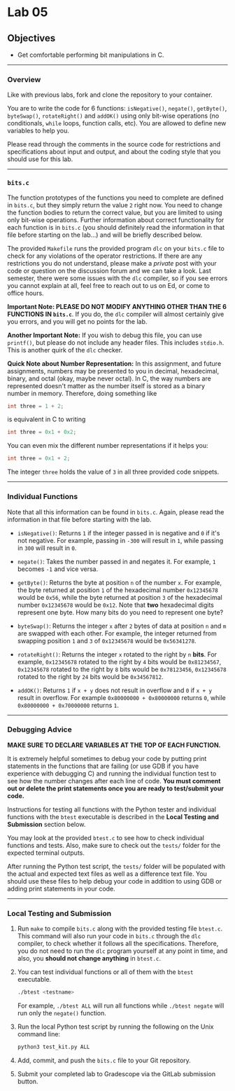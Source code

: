 # Lab 05

## Objectives

- Get comfortable performing bit manipulations in C.

---

### Overview

Like with previous labs, fork and clone the repository to your container.

You are to write the code for 6 functions: `isNegative()`, `negate()`,
`getByte()`, `byteSwap()`, `rotateRight()` and `addOK()` using only bit-wise
operations (no conditionals, `while` loops, function calls, etc). You are
allowed to define new variables to help you.

Please read through the comments in the source code for restrictions and
specifications about input and output, and about the coding style that you
should use for this lab.

---

### `bits.c`

The function prototypes of the functions you need to complete are defined in
`bits.c`, but they simply return the value `2` right now. You need to change the
function bodies to return the correct value, but you are limited to using only
bit-wise operations. Further information about correct functionality for each
function is in `bits.c` (you should definitely read the information in that file
before starting on the lab...) and will be briefly described below.

The provided `Makefile` runs the provided program `dlc` on your `bits.c` file to
check for any violations of the operator restrictions. If there are any
restrictions you do not understand, please make a *private* post with your code
or question on the discussion forum and we can take a look. Last semester, there
were some issues with the `dlc` compiler, so if you see errors you cannot
explain at all, feel free to reach out to us on Ed, or come to office hours.

**Important Note: PLEASE DO NOT MODIFY ANYTHING OTHER THAN THE 6 FUNCTIONS IN
`bits.c`**. If you do, the `dlc` compiler will almost certainly give you errors,
and you will get no points for the lab.

**Another Important Note:** If you wish to debug this file, you can use
`printf()`, but please do not include any header files. This includes `stdio.h`.
This is another quirk of the `dlc` checker.

**Quick Note about Number Representation:** In this assignment, and future
assignments, numbers may be presented to you in decimal, hexadecimal, binary,
and octal (okay, maybe never octal). In C, the way numbers are represented
doesn't matter as the number itself is stored as a binary number in memory.
Therefore, doing something like 

```c
int three = 1 + 2;
```

is equivalent in C to writing

```c
int three = 0x1 + 0x2;
```

You can even mix the different number representations if it helps you:

```c
int three = 0x1 + 2;
```

The integer `three` holds the value of `3` in all three provided code snippets.

---

### Individual Functions

Note that all this information can be found in `bits.c`. Again, please read the
information in that file before starting with the lab.

* `isNegative()`: Returns `1` if the integer passed in is negative and `0` if
  it's not negative. For example, passing in `-300` will result in `1`, while
  passing in `300` will result in `0`.

* `negate()`: Takes the number passed in and negates it. For example, `1`
  becomes `-1` and vice versa.

* `getByte()`: Returns the byte at position `n` of the number `x`. For example,
  the byte returned at position `1` of the hexadecimal number `0x12345678` would
  be `0x56`, while the byte returned at position `3` of the hexadecimal number
  `0x12345678` would be `0x12`. Note that **two** hexadecimal digits represent
  one byte. How many bits do you need to represent one byte?

* `byteSwap()`: Returns the integer `x` after `2` bytes of data at position `n`
  and `m` are swapped with each other. For example, the integer returned from
  swapping position `1` and `3` of `0x12345678` would be `0x56341278`.

* `rotateRight()`: Returns the integer `x` rotated to the right by `n` **bits**.
  For example, `0x12345678` rotated to the right by `4` bits would be
  `0x81234567`, `0x12345678` rotated to the right by `8` bits would be
  `0x78123456`, `0x12345678` rotated to the right by `24` bits would be
  `0x34567812`.

* `addOK()`: Returns `1` if `x + y` does not result in overflow and `0` if `x +
  y` result in overflow. For example `0x80000000 + 0x80000000` returns `0`,
  while `0x80000000 + 0x70000000` returns `1`.

---

### Debugging Advice

**MAKE SURE TO DECLARE VARIABLES AT THE TOP OF EACH FUNCTION.**

It is extremely helpful sometimes to debug your code by putting print statements
in the functions that are failing (or use GDB if you have experience with
debugging C) and running the individual function test to see how the number
changes after each line of code. **You must comment out or delete the print
statements once you are ready to test/submit your code.**

Instructions for testing all functions with the Python tester and individual
functions with the `btest` executable is described in the **Local Testing and
Submission** section below.

You may look at the provided `btest.c` to see how to check individual functions
and tests. Also, make sure to check out the `tests/` folder for the expected
terminal outputs.

After running the Python test script, the `tests/` folder will be populated with
the actual and expected text files as well as a difference text file. You should
use these files to help debug your code in addition to using GDB or adding print
statements in your code.

---

### Local Testing and Submission

1. Run `make` to compile `bits.c` along with the provided testing file
   `btest.c`. This command will also run your code in `bits.c` through the `dlc`
   compiler, to check whether it follows all the specifications. Therefore, you
   do not need to run the `dlc` program yourself at any point in time, and also,
     you **should not change anything** in `btest.c`.

2. You can test individual functions or all of them with the `btest` executable.
   ```bash
   ./btest <testname>
   ```
   For example, `./btest ALL` will run all functions while `./btest negate` will
   run only the `negate()` function.

3. Run the local Python test script by running the following on the Unix command
   line:
    ```bash
    python3 test_kit.py ALL
    ```

4. Add, commit, and push the `bits.c` file to your Git repository.

5. Submit your completed lab to Gradescope via the GitLab submission button.

